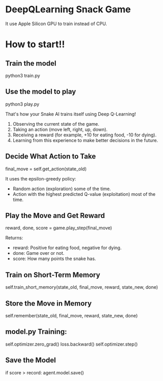 # DeepQLearning Snack Game

It use Apple Silicon GPU to train instead of CPU.

# How to start!!
## Train the model
python3 train.py

## Use the model to play
python3 play.py


That's how your Snake AI trains itself using Deep Q-Learning!

1. Observing the current state of the game.
2. Taking an action (move left, right, up, down).
3. Receiving a reward (for example, +10 for eating food, -10 for dying).
4. Learning from this experience to make better decisions in the future.

## Decide What Action to Take
final_move = self.get_action(state_old)

It uses the epsilon-greedy policy:
- Random action (exploration) some of the time.
- Action with the highest predicted Q-value (exploitation) most of the time.

## Play the Move and Get Reward
reward, done, score = game.play_step(final_move)

Returns:
- reward: Positive for eating food, negative for dying.
- done: Game over or not.
- score: How many points the snake has.


## Train on Short-Term Memory
self.train_short_memory(state_old, final_move, reward, state_new, done)

## Store the Move in Memory
self.remember(state_old, final_move, reward, state_new, done)

## model.py Training:
self.optimizer.zero_grad()
loss.backward()
self.optimizer.step()

## Save the Model
if score > record:
    agent.model.save()


